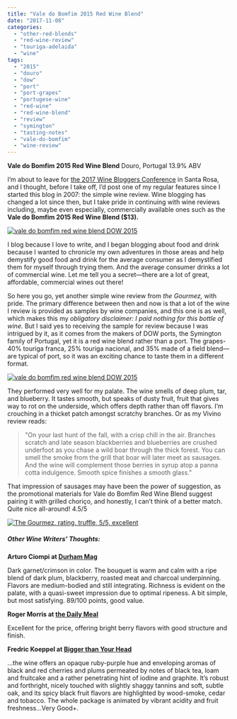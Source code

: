 ```yaml
---
title: "Vale do Bomfim 2015 Red Wine Blend"
date: "2017-11-08"
categories: 
  - "other-red-blends"
  - "red-wine-review"
  - "touriga-adelaida"
  - "wine"
tags: 
  - "2015"
  - "douro"
  - "dow"
  - "port"
  - "port-grapes"
  - "portugese-wine"
  - "red-wine"
  - "red-wine-blend"
  - "review"
  - "symington"
  - "tasting-notes"
  - "vale-do-bomfim"
  - "wine-review"
---
```


**Vale do Bomfim 2015 Red Wine Blend** Douro, Portugal 13.9% ABV

I’m about to leave for [the 2017 Wine Bloggers Conference](https://winebloggersconference.org/) in Santa Rosa, and I thought, before I take off, I’d post one of my regular features since I started this blog in 2007: the simple wine review. Wine blogging has changed a lot since then, but I take pride in continuing with wine reviews including, maybe even especially, commercially available ones such as the **Vale do Bomfim 2015 Red Wine Blend ($13).**

[![vale do bomfim red wine blend DOW 2015](http://s3.amazonaws.com/thegourmez-wpmedia/2017/11/Valle_do_boufim_01-336x500.jpg)](http://s3.amazonaws.com/thegourmez-wpmedia/2017/11/Valle_do_boufim_01.jpg)

I blog because I love to write, and I began blogging about food and drink because I wanted to chronicle my own adventures in those areas and help demystify good food and drink for the average consumer as I demystified them for myself through trying them. And the average consumer drinks a lot of commercial wine. Let me tell you a secret—there are a lot of great, affordable, commercial wines out there!

So here you go, yet another simple wine review from _the Gourmez,_ with pride. The primary difference between then and now is that a lot of the wine I review is provided as samples by wine companies, and this one is as well, which makes this my _obligatory disclaimer: I paid nothing for this bottle of wine._ But I said yes to receiving the sample for review because I was intrigued by it, as it comes from the makers of DOW ports, the Symington family of Portugal, yet it is a red wine blend rather than a port. The grapes-40% touriga franca, 25% touriga nacional, and 35% made of a field blend—are typical of port, so it was an exciting chance to taste them in a different format.

[![vale do bomfim red wine blend DOW 2015](http://s3.amazonaws.com/thegourmez-wpmedia/2017/11/Valle_do_boufim_02-411x500.jpg)](http://s3.amazonaws.com/thegourmez-wpmedia/2017/11/Valle_do_boufim_02.jpg)

They performed very well for my palate. The wine smells of deep plum, tar, and blueberry. It tastes smooth, but speaks of dusty fruit, fruit that gives way to rot on the underside, which offers depth rather than off flavors. I’m crouching in a thicket patch amongst scratchy branches. Or as my Vivino review reads:

> "On your last hunt of the fall, with a crisp chill in the air. Branches scratch and late season blackberries and blueberries are crushed underfoot as you chase a wild boar through the thick forest. You can smell the smoke from the grill that boar will later meet as sausages. And the wine will complement those berries in syrup atop a panna cotta indulgence. Smooth spice finishes a smooth glass."

That impression of sausages may have been the power of suggestion, as the promotional materials for Vale do Bomfim Red Wine Blend suggest pairing it with grilled choriço, and honestly, I can’t think of a better match. Quite nice all-around! 4.5/5

[![The Gourmez, rating, truffle, 5/5, excellent](http://s3.amazonaws.com/thegourmez-wpmedia/2015/01/rating_truffle1.gif)](http://s3.amazonaws.com/thegourmez-wpmedia/2015/01/rating_truffle1.gif)

##### Other Wine Writers’ Thoughts:

**Arturo Ciompi at [Durham Mag](https://durhammag.com/2017/08/02/bring-this-red-to-your-next-cookout/)**

Dark garnet/crimson in color. The bouquet is warm and calm with a ripe blend of dark plum, blackberry, roasted meat and charcoal underpinning. Flavors are medium-bodied and still integrating. Richness is evident on the palate, with a quasi-sweet impression due to optimal ripeness. A bit simple, but most satisfying. 89/100 points, good value.

**Roger Morris at [the Daily Meal](https://www.thedailymeal.com/drink/25-sparkling-wines-whites-and-reds-autumn-season)**

Excellent for the price, offering bright berry flavors with good structure and finish.

**Fredric Koeppel at [Bigger than Your Head](http://biggerthanyourhead.net/2017/08/20/wine-of-the-day-no-294/)**

…the wine offers an opaque ruby-purple hue and enveloping aromas of black and red cherries and plums permeated by notes of black tea, loam and fruitcake and a rather penetrating hint of iodine and graphite. It’s robust and forthright, nicely touched with slightly shaggy tannins and soft, subtle oak, and its spicy black fruit flavors are highlighted by wood-smoke, cedar and tobacco. The whole package is animated by vibrant acidity and fruit freshness…Very Good+.
